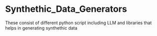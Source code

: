 # Synthethic_Data_Generators
 These consist of different python script including LLM and libraries that helps in generating synthethic data
